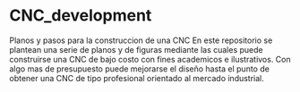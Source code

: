 # CNC_development
Planos y pasos para la construccion de una CNC 
En este repositorio se plantean una serie de planos y de figuras mediante las cuales puede construirse una CNC de bajo costo con fines academicos e ilustrativos. Con algo mas de presupuesto puede mejorarse el diseño hasta el punto de obtener una CNC de tipo profesional orientado al mercado industrial.
